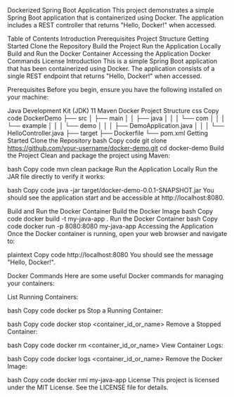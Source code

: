 Dockerized Spring Boot Application
This project demonstrates a simple Spring Boot application that is containerized using Docker. The application includes a REST controller that returns "Hello, Docker!" when accessed.

Table of Contents
Introduction
Prerequisites
Project Structure
Getting Started
Clone the Repository
Build the Project
Run the Application Locally
Build and Run the Docker Container
Accessing the Application
Docker Commands
License
Introduction
This is a simple Spring Boot application that has been containerized using Docker. The application consists of a single REST endpoint that returns "Hello, Docker!" when accessed.

Prerequisites
Before you begin, ensure you have the following installed on your machine:

Java Development Kit (JDK) 11
Maven
Docker
Project Structure
css
Copy code
DockerDemo
├── src
│   ├── main
│   │   ├── java
│   │   │   └── com
│   │   │       └── example
│   │   │           └── demo
│   │   │               ├── DemoApplication.java
│   │   │               └── HelloController.java
├── target
├── Dockerfile
└── pom.xml
Getting Started
Clone the Repository
bash
Copy code
git clone https://github.com/your-username/docker-demo.git
cd docker-demo
Build the Project
Clean and package the project using Maven:

bash
Copy code
mvn clean package
Run the Application Locally
Run the JAR file directly to verify it works:

bash
Copy code
java -jar target/docker-demo-0.0.1-SNAPSHOT.jar
You should see the application start and be accessible at http://localhost:8080.

Build and Run the Docker Container
Build the Docker Image
bash
Copy code
docker build -t my-java-app .
Run the Docker Container
bash
Copy code
docker run -p 8080:8080 my-java-app
Accessing the Application
Once the Docker container is running, open your web browser and navigate to:

plaintext
Copy code
http://localhost:8080
You should see the message "Hello, Docker!".

Docker Commands
Here are some useful Docker commands for managing your containers:

List Running Containers:

bash
Copy code
docker ps
Stop a Running Container:

bash
Copy code
docker stop <container_id_or_name>
Remove a Stopped Container:

bash
Copy code
docker rm <container_id_or_name>
View Container Logs:

bash
Copy code
docker logs <container_id_or_name>
Remove the Docker Image:

bash
Copy code
docker rmi my-java-app
License
This project is licensed under the MIT License. See the LICENSE file for details.
